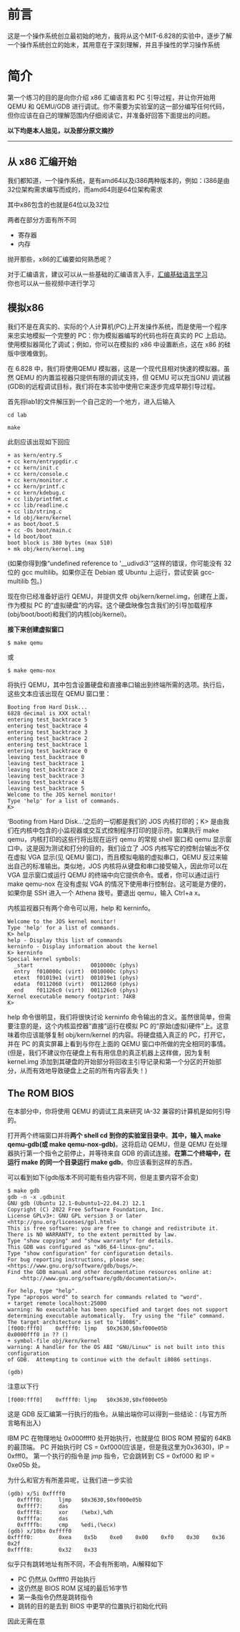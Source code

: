 # 前言
这是一个操作系统创立最初始的地方，我将从这个MIT-6.828的实验中，逐步了解一个操作系统创立的始末，其用意在于深刻理解，并且手操性的学习操作系统  

# 简介
第一个练习的目的是向你介绍 x86 汇编语言和 PC 引导过程，并让你开始用 QEMU 和 QEMU/GDB 进行调试。你不需要为实验室的这一部分编写任何代码，但你应该在自己的理解范围内仔细阅读它，并准备好回答下面提出的问题。

**以下均是本人拙见，以及部分原文摘抄**

---

## 从 x86 汇编开始

我们都知道，一个操作系统，是有amd64以及i386两种版本的，例如：i386是由32位架构需求编写而成的，而amd64则是64位架构需求  

其中x86包含的也就是64位以及32位

两者在部分方面有所不同
- 寄存器
- 内存

抛开那些，x86的汇编要如何熟悉呢？

对于汇编语言，建议可以从一些基础的汇编语言入手，[汇编基础语言学习](https://pwn.college/computing-101/)   
你也可以从一些视频中进行学习   

## 模拟x86  
我们不是在真实的、实际的个人计算机(PC)上开发操作系统，而是使用一个程序来忠实地模拟一个完整的 PC：你为模拟器编写的代码也将在真实的 PC 上启动。使用模拟器简化了调试；例如，你可以在模拟的 x86 中设置断点，这在 x86 的硅版中很难做到。

在 6.828 中，我们将使用QEMU 模拟器，这是一个现代且相对快速的模拟器。虽然 QEMU 的内置监视器只提供有限的调试支持，但 QEMU 可以充当GNU 调试器(GDB)的远程调试目标，我们将在本实验中使用它来逐步完成早期引导过程。

首先将lab1的文件解压到一个自己定的一个地方，进入后输入  
```
cd lab

make
```

此刻应该出现如下回应  

```
+ as kern/entry.S
+ cc kern/entrypgdir.c
+ cc kern/init.c
+ cc kern/console.c
+ cc kern/monitor.c
+ cc kern/printf.c
+ cc kern/kdebug.c
+ cc lib/printfmt.c
+ cc lib/readline.c
+ cc lib/string.c
+ ld obj/kern/kernel
+ as boot/boot.S
+ cc -Os boot/main.c
+ ld boot/boot
boot block is 380 bytes (max 510)
+ mk obj/kern/kernel.img
```

(如果你得到像“undefined reference to '__udivdi3'”这样的错误，你可能没有 32 位的 gcc multilib。如果你正在 Debian 或 Ubuntu 上运行，尝试安装 gcc-multilib 包。)

现在你已经准备好运行 QEMU，并提供文件 obj/kern/kernel.img，创建在上面，作为模拟 PC 的“虚拟硬盘”的内容。这个硬盘映像包含我们的引导加载程序(obj/boot/boot)和我们的内核(obj/kernel)。  

**接下来创建虚拟窗口**  
```
$ make qemu
```
或  
```
$ make qemu-nox  
```
将执行 QEMU，其中包含设置硬盘和直接串口输出到终端所需的选项。执行后，这些文本应该出现在 QEMU 窗口里：  
```
Booting from Hard Disk...
6828 decimal is XXX octal!
entering test_backtrace 5
entering test_backtrace 4
entering test_backtrace 3
entering test_backtrace 2
entering test_backtrace 1
entering test_backtrace 0
leaving test_backtrace 0
leaving test_backtrace 1
leaving test_backtrace 2
leaving test_backtrace 3
leaving test_backtrace 4
leaving test_backtrace 5
Welcome to the JOS kernel monitor!
Type 'help' for a list of commands.
K>
```
‘Booting from Hard Disk...’之后的一切都是我们的 JOS 内核打印的；K> 是由我们在内核中包含的小监视器或交互式控制程序打印的提示符。如果执行 make qemu，内核打印的这些行将出现在运行 qemu 的常规 shell 窗口和 qemu 显示窗口中。这是因为测试和打分的目的，我们设立了 JOS 内核写它的控制台输出不仅在虚拟 VGA 显示(见 QEMU 窗口)，而且模拟电脑的虚拟串口，QEMU 反过来输出自己的标准输出。类似地，JOS 内核将从键盘和串口接受输入，因此你可以在 VGA 显示窗口或运行 QEMU 的终端中向它提供命令。或者，你可以通过运行 make qemu-nox 在没有虚拟 VGA 的情况下使用串行控制台。这可能是方便的，如果你是 SSH 进入一个 Athena 拨号。要退出 qemu，输入 Ctrl+a x。  

内核监视器只有两个命令可以用，help 和 kerninfo。  
```
Welcome to the JOS kernel monitor!
Type 'help' for a list of commands.
K> help
help - Display this list of commands
kerninfo - Display information about the kernel
K> kerninfo
Special kernel symbols:
  _start                  0010000c (phys)
  entry  f010000c (virt)  0010000c (phys)
  etext  f01019e1 (virt)  001019e1 (phys)
  edata  f0112060 (virt)  00112060 (phys)
  end    f01126c0 (virt)  001126c0 (phys)
Kernel executable memory footprint: 74KB
K> 
```

help 命令很明显，我们将很快讨论 kerninfo 命令输出的含义。虽然很简单，但需要注意的是，这个内核监控器“直接”运行在模拟 PC 的“原始(虚拟)硬件”上。这意味着你应该能够复制 obj/kern/kernel 的内容。将硬盘插入真正的 PC，打开它，并在 PC 的真实屏幕上看到与你在上面的 QEMU 窗口中所做的完全相同的事情。(但是，我们不建议你在硬盘上有有用信息的真正机器上这样做，因为复制 kernel.img 添加到其硬盘的开始部分将回收主引导记录和第一个分区的开始部分，从而有效地导致硬盘上之前的所有内容丢失！)  

## The ROM BIOS
在本部分中，你将使用 QEMU 的调试工具来研究 IA-32 兼容的计算机是如何引导的。

打开两个终端窗口并将**两个 shell cd 到你的实验室目录中**。**其中，输入 make qemu-gdb(或 make qemu-nox-gdb)**。这将启动 QEMU，但是 QEMU 在处理器执行第一个指令之前停止，并等待来自 GDB 的调试连接。**在第二个终端中，在运行 make 的同一个目录运行 make gdb**。你应该看到这样的东西，  

可以看到如下(gdb版本不同可能有些内容不同，但是主要内容不会变)
```
$ make gdb
gdb -n -x .gdbinit
GNU gdb (Ubuntu 12.1-0ubuntu1~22.04.2) 12.1
Copyright (C) 2022 Free Software Foundation, Inc.
License GPLv3+: GNU GPL version 3 or later <http://gnu.org/licenses/gpl.html>
This is free software: you are free to change and redistribute it.
There is NO WARRANTY, to the extent permitted by law.
Type "show copying" and "show warranty" for details.
This GDB was configured as "x86_64-linux-gnu".
Type "show configuration" for configuration details.
For bug reporting instructions, please see:
<https://www.gnu.org/software/gdb/bugs/>.
Find the GDB manual and other documentation resources online at:
    <http://www.gnu.org/software/gdb/documentation/>.

For help, type "help".
Type "apropos word" to search for commands related to "word".
+ target remote localhost:25000
warning: No executable has been specified and target does not support
determining executable automatically.  Try using the "file" command.
The target architecture is set to "i8086".
[f000:fff0]    0xffff0: ljmp   $0x3630,$0xf000e05b
0x0000fff0 in ?? ()
+ symbol-file obj/kern/kernel
warning: A handler for the OS ABI "GNU/Linux" is not built into this configuration
of GDB.  Attempting to continue with the default i8086 settings.

(gdb) 

```

注意以下行  
```
[f000:fff0]    0xffff0: ljmp   $0x3630,$0xf000e05b
```
这是 GDB 反汇编第一行执行的指令。从输出端你可以得到一些结论：(与官方所言略有出入)

IBM PC 在物理地址 0x000ffff0 处开始执行，也就是位 BIOS ROM 预留的 64KB 的最顶端。
PC 开始执行时 CS = 0xf000(应该是，但是我这里为0x3630)，IP = 0xfff0。
第一个执行的指令是 jmp 指令，它会跳转到 CS = 0xf000 和 IP = 0xe05b 处。

为什么和官方有所差异呢，让我们进一步实验  
```
(gdb) x/5i 0xffff0
   0xffff0:     ljmp   $0x3630,$0xf000e05b
   0xffff7:     das    
   0xffff8:     xor    (%ebx),%dh
   0xffffa:     das    
   0xffffb:     cmp    %edi,(%ecx)
(gdb) x/10bx 0xffff0
0xffff0:        0xea    0x5b    0xe0    0x00    0xf0    0x30    0x36    0x2f
0xffff8:        0x32    0x33
```
似乎只有跳转地址有所不同，不会有所影响，Ai解释如下  
- PC 仍然从 0xffff0 开始执行
- 这仍然是 BIOS ROM 区域的最后16字节
- 第一条指令仍然是跳转指令
- 跳转的目的是去到 BIOS 中更早的位置执行初始化代码

因此无需在意  
